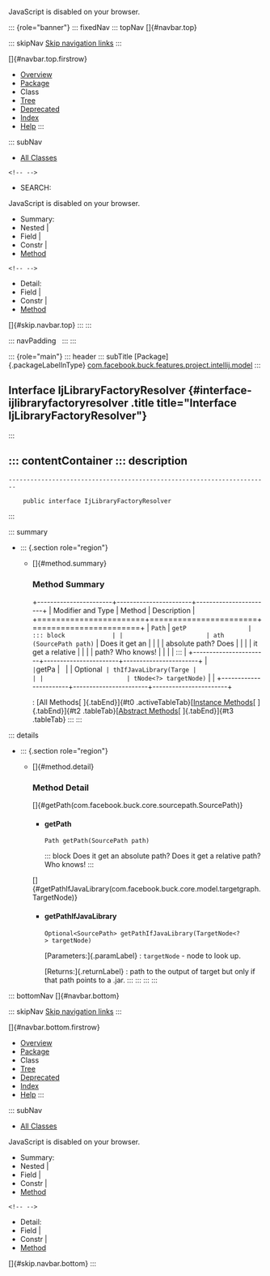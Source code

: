 <div>

JavaScript is disabled on your browser.

</div>

::: {role="banner"}
::: fixedNav
::: topNav
[]{#navbar.top}

::: skipNav
[Skip navigation links](#skip.navbar.top "Skip navigation links")
:::

[]{#navbar.top.firstrow}

-   [Overview](../../../../../../../index.html)
-   [Package](package-summary.html)
-   Class
-   [Tree](package-tree.html)
-   [Deprecated](../../../../../../../deprecated-list.html)
-   [Index](../../../../../../../index-all.html)
-   [Help](../../../../../../../help-doc.html)
:::

::: subNav
-   [All Classes](../../../../../../../allclasses.html)

```{=html}
<!-- -->
```
-   SEARCH:

<div>

<div>

JavaScript is disabled on your browser.

</div>

</div>

<div>

-   Summary: 
-   Nested \| 
-   Field \| 
-   Constr \| 
-   [Method](#method.summary)

```{=html}
<!-- -->
```
-   Detail: 
-   Field \| 
-   Constr \| 
-   [Method](#method.detail)

</div>

[]{#skip.navbar.top}
:::
:::

::: navPadding
 
:::
:::

::: {role="main"}
::: header
::: subTitle
[Package]{.packageLabelInType} [com.facebook.buck.features.project.intellij.model](package-summary.html)
:::

## Interface IjLibraryFactoryResolver {#interface-ijlibraryfactoryresolver .title title="Interface IjLibraryFactoryResolver"}
:::

::: contentContainer
::: description
-   

    ------------------------------------------------------------------------

        public interface IjLibraryFactoryResolver
:::

::: summary
-   ::: {.section role="region"}
    -   []{#method.summary}

        ### Method Summary

        +-----------------------+-----------------------+-----------------------+
        | Modifier and Type     | Method                | Description           |
        +=======================+=======================+=======================+
        | `Path`                | `getP                 | ::: block             |
        |                       | ath​(SourcePath path)` | Does it get an        |
        |                       |                       | absolute path? Does   |
        |                       |                       | it get a relative     |
        |                       |                       | path? Who knows!      |
        |                       |                       | :::                   |
        +-----------------------+-----------------------+-----------------------+
        | `                     | `getPa                |                       |
        | Optional<SourcePath>` | thIfJavaLibrary​(Targe |                       |
        |                       | tNode<?> targetNode)` |                       |
        +-----------------------+-----------------------+-----------------------+

        : [All Methods[ ]{.tabEnd}]{#t0 .activeTableTab}[[Instance
        Methods](javascript:show(2);)[ ]{.tabEnd}]{#t2
        .tableTab}[[Abstract
        Methods](javascript:show(4);)[ ]{.tabEnd}]{#t3 .tableTab}
    :::
:::

::: details
-   ::: {.section role="region"}
    -   []{#method.detail}

        ### Method Detail

        []{#getPath(com.facebook.buck.core.sourcepath.SourcePath)}

        -   #### getPath

            ``` methodSignature
            Path getPath​(SourcePath path)
            ```

            ::: block
            Does it get an absolute path? Does it get a relative path?
            Who knows!
            :::

        []{#getPathIfJavaLibrary(com.facebook.buck.core.model.targetgraph.TargetNode)}

        -   #### getPathIfJavaLibrary

            ``` methodSignature
            Optional<SourcePath> getPathIfJavaLibrary​(TargetNode<?> targetNode)
            ```

            [Parameters:]{.paramLabel}
            :   `targetNode` - node to look up.

            [Returns:]{.returnLabel}
            :   path to the output of target but only if that path
                points to a .jar.
    :::
:::
:::
:::

::: bottomNav
[]{#navbar.bottom}

::: skipNav
[Skip navigation links](#skip.navbar.bottom "Skip navigation links")
:::

[]{#navbar.bottom.firstrow}

-   [Overview](../../../../../../../index.html)
-   [Package](package-summary.html)
-   Class
-   [Tree](package-tree.html)
-   [Deprecated](../../../../../../../deprecated-list.html)
-   [Index](../../../../../../../index-all.html)
-   [Help](../../../../../../../help-doc.html)
:::

::: subNav
-   [All Classes](../../../../../../../allclasses.html)

<div>

<div>

JavaScript is disabled on your browser.

</div>

</div>

<div>

-   Summary: 
-   Nested \| 
-   Field \| 
-   Constr \| 
-   [Method](#method.summary)

```{=html}
<!-- -->
```
-   Detail: 
-   Field \| 
-   Constr \| 
-   [Method](#method.detail)

</div>

[]{#skip.navbar.bottom}
:::
